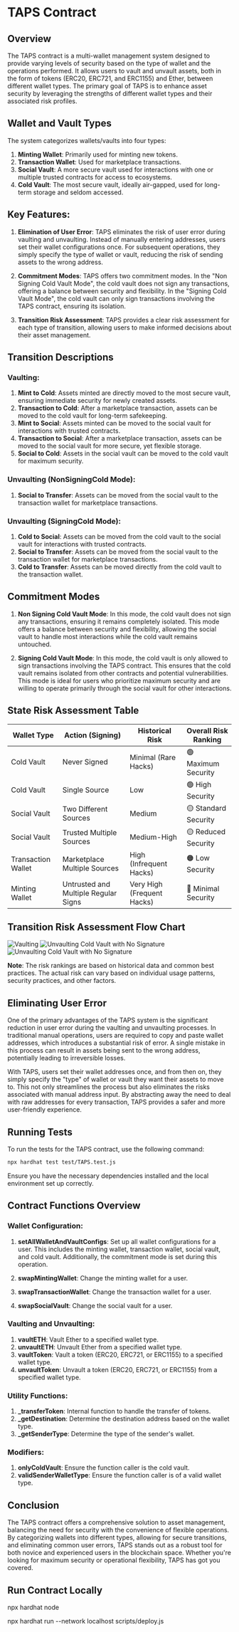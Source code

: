 # TAPS Contract

## Overview

The TAPS contract is a multi-wallet management system designed to provide varying levels of security based on the type of wallet and the operations performed. It allows users to vault and unvault assets, both in the form of tokens (ERC20, ERC721, and ERC1155) and Ether, between different wallet types. The primary goal of TAPS is to enhance asset security by leveraging the strengths of different wallet types and their associated risk profiles.

## Wallet and Vault Types

The system categorizes wallets/vaults into four types:

1. **Minting Wallet**: Primarily used for minting new tokens.
2. **Transaction Wallet**: Used for marketplace transactions.
3. **Social Vault**: A more secure vault used for interactions with one or multiple trusted contracts for access to ecosystems.
4. **Cold Vault**: The most secure vault, ideally air-gapped, used for long-term storage and seldom accessed.

## Key Features:

1. **Elimination of User Error**: TAPS eliminates the risk of user error during vaulting and unvaulting. Instead of manually entering addresses, users set their wallet configurations once. For subsequent operations, they simply specify the type of wallet or vault, reducing the risk of sending assets to the wrong address.

2. **Commitment Modes**: TAPS offers two commitment modes. In the "Non Signing Cold Vault Mode", the cold vault does not sign any transactions, offering a balance between security and flexibility. In the "Signing Cold Vault Mode", the cold vault can only sign transactions involving the TAPS contract, ensuring its isolation.

3. **Transition Risk Assessment**: TAPS provides a clear risk assessment for each type of transition, allowing users to make informed decisions about their asset management.

## Transition Descriptions

### Vaulting:
1. **Mint to Cold**: Assets minted are directly moved to the most secure vault, ensuring immediate security for newly created assets.
2. **Transaction to Cold**: After a marketplace transaction, assets can be moved to the cold vault for long-term safekeeping.
3. **Mint to Social**: Assets minted can be moved to the social vault for interactions with trusted contracts.
4. **Transaction to Social**: After a marketplace transaction, assets can be moved to the social vault for more secure, yet flexible storage.
5. **Social to Cold**: Assets in the social vault can be moved to the cold vault for maximum security.

### Unvaulting (NonSigningCold Mode):
1. **Social to Transfer**: Assets can be moved from the social vault to the transaction wallet for marketplace transactions.

### Unvaulting (SigningCold Mode):
1. **Cold to Social**: Assets can be moved from the cold vault to the social vault for interactions with trusted contracts.
2. **Social to Transfer**: Assets can be moved from the social vault to the transaction wallet for marketplace transactions.
3. **Cold to Transfer**: Assets can be moved directly from the cold vault to the transaction wallet.

## Commitment Modes

1. **Non Signing Cold Vault Mode**: In this mode, the cold vault does not sign any transactions, ensuring it remains completely isolated. This mode offers a balance between security and flexibility, allowing the social vault to handle most interactions while the cold vault remains untouched.

2. **Signing Cold Vault Mode**: In this mode, the cold vault is only allowed to sign transactions involving the TAPS contract. This ensures that the cold vault remains isolated from other contracts and potential vulnerabilities. This mode is ideal for users who prioritize maximum security and are willing to operate primarily through the social vault for other interactions.

## State Risk Assessment Table

| Wallet Type       | Action (Signing)                     | Historical Risk       | Overall Risk Ranking |
|-------------------|--------------------------------------|------------------------|----------------------|
| Cold Vault        | Never Signed                         | Minimal (Rare Hacks)   | 🟢 Maximum Security  |
| Cold Vault        | Single Source                        | Low                    | 🟢 High Security     |
| Social Vault      | Two Different Sources                | Medium                 | 🟡 Standard Security |
| Social Vault      | Trusted Multiple Sources             | Medium-High            | 🟡 Reduced Security  |
| Transaction Wallet| Marketplace Multiple Sources         | High (Infrequent Hacks)| 🟠 Low Security      |
| Minting Wallet    | Untrusted and Multiple Regular Signs | Very High (Frequent Hacks)| 🔴 Minimal Security|

## Transition Risk Assessment Flow Chart

![Vaulting](./images/vaulting.svg)
![Unvaulting Cold Vault with No Signature](./images/unvaultingnonsignature.svg)
![Unvaulting Cold Vault with No Signature](./images/unvaultingsignature.svg)



**Note**: The risk rankings are based on historical data and common best practices. The actual risk can vary based on individual usage patterns, security practices, and other factors.

## Eliminating User Error

One of the primary advantages of the TAPS system is the significant reduction in user error during the vaulting and unvaulting processes. In traditional manual operations, users are required to copy and paste wallet addresses, which introduces a substantial risk of error. A single mistake in this process can result in assets being sent to the wrong address, potentially leading to irreversible losses.

With TAPS, users set their wallet addresses once, and from then on, they simply specify the "type" of wallet or vault they want their assets to move to. This not only streamlines the process but also eliminates the risks associated with manual address input. By abstracting away the need to deal with raw addresses for every transaction, TAPS provides a safer and more user-friendly experience.

## Running Tests

To run the tests for the TAPS contract, use the following command:

```bash
npx hardhat test test/TAPS.test.js
```

Ensure you have the necessary dependencies installed and the local environment set up correctly.

## Contract Functions Overview

### Wallet Configuration:

1. **setAllWalletAndVaultConfigs**: Set up all wallet configurations for a user. This includes the minting wallet, transaction wallet, social vault, and cold vault. Additionally, the commitment mode is set during this operation.

2. **swapMintingWallet**: Change the minting wallet for a user.
3. **swapTransactionWallet**: Change the transaction wallet for a user.
4. **swapSocialVault**: Change the social vault for a user.

### Vaulting and Unvaulting:

1. **vaultETH**: Vault Ether to a specified wallet type.
2. **unvaultETH**: Unvault Ether from a specified wallet type.
3. **vaultToken**: Vault a token (ERC20, ERC721, or ERC1155) to a specified wallet type.
4. **unvaultToken**: Unvault a token (ERC20, ERC721, or ERC1155) from a specified wallet type.

### Utility Functions:

1. **_transferToken**: Internal function to handle the transfer of tokens.
2. **_getDestination**: Determine the destination address based on the wallet type.
3. **_getSenderType**: Determine the type of the sender's wallet.

### Modifiers:

1. **onlyColdVault**: Ensure the function caller is the cold vault.
2. **validSenderWalletType**: Ensure the function caller is of a valid wallet type.

## Conclusion

The TAPS contract offers a comprehensive solution to asset management, balancing the need for security with the convenience of flexible operations. By categorizing wallets into different types, allowing for secure transitions, and eliminating common user errors, TAPS stands out as a robust tool for both novice and experienced users in the blockchain space. Whether you're looking for maximum security or operational flexibility, TAPS has got you covered.

## Run Contract Locally

npx hardhat node


npx hardhat run --network localhost scripts/deploy.js

